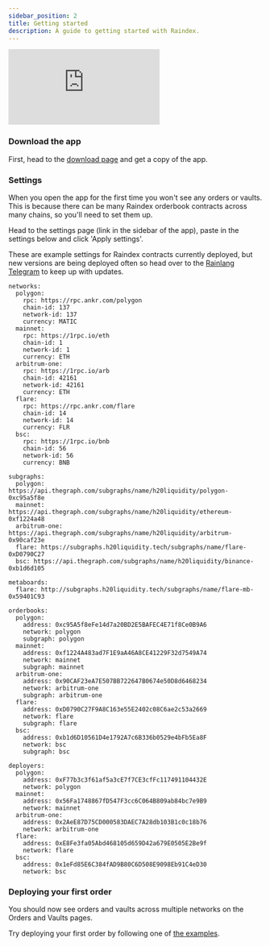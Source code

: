 ```yaml
---
sidebar_position: 2
title: Getting started
description: A guide to getting started with Raindex.
---
```


<div style={{ position: 'relative', paddingBottom: '64.63%', height: 0 }}>
    <iframe
      src="https://www.loom.com/embed/fca750f31f0a43258891cea0ddacb588?sid=60d203be-a4a0-4597-ab18-5ab43fc10516"
      frameborder="0"
      allowFullScreen
      style={{ position: 'absolute', top: 0, left: 0, width: '100%', height: '100%' }}
    ></iframe>
  </div>

### Download the app

First, head to the [download page](./1-download.md) and get a copy of the app.

### Settings

When you open the app for the first time you won't see any orders or vaults. This is because there can be many Raindex orderbook contracts across many chains, so you'll need to set them up.

Head to the settings page (link in the sidebar of the app), paste in the settings below and click 'Apply settings'.

These are example settings for Raindex contracts currently deployed, but new versions are being deployed often so head over to the [Rainlang Telegram](https://t.me/+w4mJbCT6IfI2YTU0) to keep up with updates.

```
networks:
  polygon:
    rpc: https://rpc.ankr.com/polygon
    chain-id: 137
    network-id: 137
    currency: MATIC
  mainnet:
    rpc: https://1rpc.io/eth
    chain-id: 1
    network-id: 1
    currency: ETH
  arbitrum-one:
    rpc: https://1rpc.io/arb
    chain-id: 42161
    network-id: 42161
    currency: ETH
  flare:
    rpc: https://rpc.ankr.com/flare
    chain-id: 14
    network-id: 14
    currency: FLR
  bsc:
    rpc: https://1rpc.io/bnb
    chain-id: 56
    network-id: 56
    currency: BNB

subgraphs:
  polygon: https://api.thegraph.com/subgraphs/name/h20liquidity/polygon-0xc95a5f8e
  mainnet: https://api.thegraph.com/subgraphs/name/h20liquidity/ethereum-0xf1224a48
  arbitrum-one: https://api.thegraph.com/subgraphs/name/h20liquidity/arbitrum-0x90caf23e
  flare: https://subgraphs.h20liquidity.tech/subgraphs/name/flare-0xD0790C27
  bsc: https://api.thegraph.com/subgraphs/name/h20liquidity/binance-0xb1d6d105
  
metaboards:
  flare: http://subgraphs.h20liquidity.tech/subgraphs/name/flare-mb-0x59401C93

orderbooks:
  polygon:
    address: 0xc95A5f8eFe14d7a20BD2E5BAFEC4E71f8Ce0B9A6
    network: polygon
    subgraph: polygon
  mainnet:
    address: 0xf1224A483ad7F1E9aA46A8CE41229F32d7549A74
    network: mainnet
    subgraph: mainnet
  arbitrum-one:
    address: 0x90CAF23eA7E507BB722647B0674e50D8d6468234
    network: arbitrum-one
    subgraph: arbitrum-one
  flare:
    address: 0xD0790C27F9A8C163e55E2402c08C6ae2c53a2669
    network: flare
    subgraph: flare
  bsc:
    address: 0xb1d6D10561D4e1792A7c6B336b0529e4bFb5Ea8F
    network: bsc
    subgraph: bsc

deployers:
  polygon:
    address: 0xF77b3c3f61af5a3cE7f7CE3cfFc117491104432E
    network: polygon
  mainnet:
    address: 0x56Fa1748867fD547F3cc6C064B809ab84bc7e9B9
    network: mainnet
  arbitrum-one:
    address: 0x2AeE87D75CD000583DAEC7A28db103B1c0c18b76
    network: arbitrum-one
  flare:
    address: 0xE8Fe3fa05Abd468105d659D42a679E0505E2Be9f
    network: flare
  bsc:
    address: 0x1eFd85E6C384fAD9B80C6D508E9098Eb91C4eD30
    network: bsc
```

### Deploying your first order

You should now see orders and vaults across multiple networks on the Orders and Vaults pages.

Try deploying your first order by following one of [the examples](./example-strats/1-examples.md).